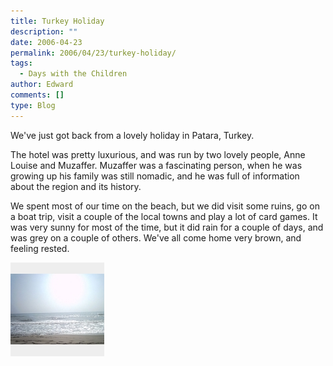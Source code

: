 ```yaml
---
title: Turkey Holiday
description: ""
date: 2006-04-23
permalink: 2006/04/23/turkey-holiday/
tags:
  - Days with the Children
author: Edward
comments: []
type: Blog
---
```


We\'ve just got back from a lovely holiday in Patara, Turkey.

The hotel was pretty luxurious, and was run by two lovely people, Anne
Louise and Muzaffer. Muzaffer was a fascinating person, when he was
growing up his family was still nomadic, and he was full of information
about the region and its history.

We spent most of our time on the beach, but we did visit some ruins, go
on a boat trip, visit a couple of the local towns and play a lot of card
games. It was very sunny for most of the time, but it did rain for a
couple of days, and was grey on a couple of others. We\'ve all come home
very brown, and feeling rested.

<!-- TODO: improve photo & add gallery -->

![Turkey](./turkey.jpg )
